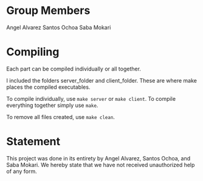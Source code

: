 # Group Members
Angel Alvarez
Santos Ochoa
Saba Mokari

# Compiling

Each part can be compiled individually or all together.

I included the folders server_folder and client_folder. These are where make places the compiled executables.

To compile individually, use `make server` or `make client`.
To compile everything together simply use `make`.

To remove all files created, use `make clean`.


# Statement
This project was done in its entirety by Angel Alvarez, Santos Ochoa, and Saba Mokari. We hereby state that we have not received unauthorized help of any form.

